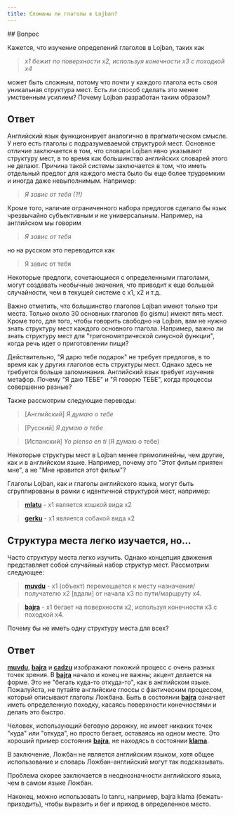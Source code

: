```yaml
---
title: Сломаны ли глаголы в Lojban?
---
```


<div class="lojbo"></div>
## Вопрос

Кажется, что изучение определений глаголов в Lojban, таких как

> *x1 бежит по поверхности x2, используя конечности x3 с походкой x4*

может быть сложным, потому что почти у каждого глагола есть своя уникальная структура мест. Есть ли способ сделать это менее умственным усилием? Почему Lojban разработан таким образом?
## Ответ

Английский язык функционирует аналогично в прагматическом смысле. У него есть глаголы с подразумеваемой структурой мест. Основное отличие заключается в том, что словари Lojban явно указывают структуру мест, в то время как большинство английских словарей этого не делают. Причина такой системы заключается в том, что иметь отдельный предлог для каждого места было бы еще более трудоемким и иногда даже невыполнимым. Например:

> *Я завис от тебя (?!)*

Кроме того, наличие ограниченного набора предлогов сделало бы язык чрезвычайно субъективным и не универсальным. Например, на английском мы говорим

> *Я завис от тебя*

но на русском это переводится как

> Я завис от тебя

Некоторые предлоги, сочетающиеся с определенными глаголами, могут создавать необычные значения, что приводит к еще большей случайности, чем в текущей системе с x1, x2 и т.д.

Важно отметить, что большинство глаголов Lojban имеют только три места. Только около 30 основных глаголов (lo gismu) имеют пять мест. Кроме того, для того, чтобы говорить свободно на Lojban, вам не нужно знать структуру мест каждого основного глагола. Например, важно ли знать структуру мест для "тригонометрической синусной функции", когда речь идет о приготовлении пищи?

Действительно, "Я дарю тебе подарок" не требует предлогов, в то время как у других глаголов есть структуры мест. Однако здесь не требуется больше запоминания. Английский язык требует изучения метафор. Почему "Я даю ТЕБЕ" и "Я говорю ТЕБЕ", когда процессы совершенно разные?

Также рассмотрим следующие переводы:

> [Английский] *Я думаю о тебе*

> [Русский] *Я думаю о тебе*

> [Испанский] *Yo pienso en ti* (Я думаю о тебе)

Некоторые структуры мест в Lojban менее прямолинейны, чем другие, как и в английском языке. Например, почему это "Этот фильм приятен мне", а не "Мне нравится этот фильм"?

Глаголы Lojban, как и глаголы английского языка, могут быть сгруппированы в рамки с идентичной структурой мест, например:

> **[mlatu](https://la-lojban.github.io/sutysisku/lojban/#seskari=cnano&sisku=mlatu&bangu=en&versio=masno)** - x1 является кошкой вида x2

> **[gerku](https://la-lojban.github.io/sutysisku/lojban/#seskari=cnano&sisku=gerku&bangu=en&versio=masno)** - x1 является собакой вида x2

## Структура места легко изучается, но...

Часто структуру места легко изучить. Однако концепция движения представляет собой случайный набор структур мест. Рассмотрим следующее:

> **[muvdu](https://la-lojban.github.io/sutysisku/lojban/#seskari=cnano&sisku=muvdu&bangu=en&versio=masno)** - x1 (объект) перемещается к месту назначения/получателю x2 [вдали] от начала x3 по пути/маршруту x4.

> **[bajra](https://la-lojban.github.io/sutysisku/lojban/#seskari=cnano&sisku=bajra&bangu=en&versio=masno)** - x1 бегает на поверхности x2, используя конечности x3 с походкой x4.

Почему бы не иметь одну структуру места для всех?

## Ответ

**[muvdu](https://la-lojban.github.io/sutysisku/lojban/#seskari=cnano&sisku=muvdu&bangu=en&versio=masno)**, **[bajra](https://la-lojban.github.io/sutysisku/lojban/#seskari=cnano&sisku=bajra&bangu=en&versio=masno)** и **[cadzu](https://la-lojban.github.io/sutysisku/lojban/#seskari=cnano&sisku=cadzu&bangu=en&versio=masno)** изображают похожий процесс с очень разных точек зрения. В **[bajra](https://la-lojban.github.io/sutysisku/lojban/#seskari=cnano&sisku=bajra&bangu=en&versio=masno)** начало и конец не важны; акцент делается на форме. Это не "бегать куда-то откуда-то", как в английском языке. Пожалуйста, не путайте английские глоссы с фактическим процессом, который описывают глаголы Ложбана. Быть в состоянии **[bajra](https://la-lojban.github.io/sutysisku/lojban/#seskari=cnano&sisku=bajra&bangu=en&versio=masno)** означает иметь определенную походку, касаясь поверхности конечностями и делать это быстро.

Человек, использующий беговую дорожку, не имеет никаких точек "куда" или "откуда", но просто бегает, оставаясь на одном месте. Это хороший пример состояния **[bajra](https://la-lojban.github.io/sutysisku/lojban/#seskari=cnano&sisku=bajra&bangu=en&versio=masno)**, не находясь в состоянии **[klama](https://la-lojban.github.io/sutysisku/lojban/#seskari=cnano&sisku=klama&bangu=en&versio=masno)**.

В заключение, Ложбан не является английским языком, хотя общее использование и словарь Ложбан-английский могут так подсказывать.

Проблема скорее заключается в неоднозначности английского языка, чем в самом языке Ложбан.

Наконец, можно использовать lo tanru, например, bajra klama (бежать-приходить), чтобы выразить и бег и приход в определенное место.